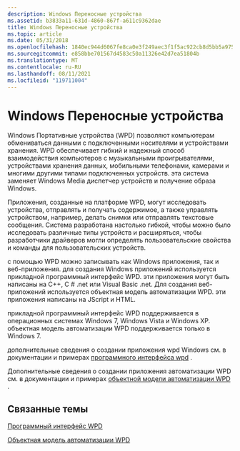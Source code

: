 ```yaml
---
description: Windows Переносные устройства
ms.assetid: b3833a11-631d-4860-867f-a611c9362dae
title: Windows Переносные устройства
ms.topic: article
ms.date: 05/31/2018
ms.openlocfilehash: 1840ec944d6067fe8ca0e3f249aec3f1f5ac922cb8d5bb5a9753d8190bb78688
ms.sourcegitcommit: e858bbe701567d4583c50a11326e42d7ea51804b
ms.translationtype: MT
ms.contentlocale: ru-RU
ms.lasthandoff: 08/11/2021
ms.locfileid: "119711004"
---
```

# <a name="windows-portable-devices"></a>Windows Переносные устройства

Windows Портативные устройства (WPD) позволяют компьютерам обмениваться данными с подключенными носителями и устройствами хранения. WPD обеспечивает гибкий и надежный способ взаимодействия компьютеров с музыкальными проигрывателями, устройствами хранения данных, мобильными телефонами, камерами и многими другими типами подключенных устройств. эта система заменяет Windows Media диспетчер устройств и получение образа Windows.

Приложения, созданные на платформе WPD, могут исследовать устройства, отправлять и получать содержимое, а также управлять устройством, например, делать снимки или отправлять текстовые сообщения. Система разработана настолько гибкой, чтобы можно было исследовать различные типы устройств и расширяться, чтобы разработчики драйверов могли определять пользовательские свойства и команды для пользовательских устройств.

с помощью WPD можно записывать как Windows приложения, так и веб-приложения. для создания Windows приложений используется прикладной программный интерфейс WPD. эти приложения могут быть написаны на C++, C \# .net или Visual Basic .net. Для создания веб-приложений используется объектная модель автоматизации WPD. эти приложения написаны на JScript и HTML.

прикладной программный интерфейс WPD поддерживается в операционных системах Windows 7, Windows Vista и Windows XP. объектная модель автоматизации WPD поддерживается только в Windows 7.

дополнительные сведения о создании приложения wpd Windows см. в документации и примерах [программного интерфейса wpd](./wpd_sdk/wpd-application-programming-interface.md) .

Дополнительные сведения о создании приложения автоматизации WPD см. в документации и примерах [объектной модели автоматизации WPD](/previous-versions/windows/desktop/legacy/dd389295(v=vs.85)) .

## <a name="related-topics"></a>Связанные темы

<dl> <dt>


</dt> <dt>

[Программный интерфейс WPD](./wpd_sdk/wpd-application-programming-interface.md)
</dt> <dt>

[Объектная модель автоматизации WPD](/previous-versions/windows/desktop/legacy/dd389295(v=vs.85))
</dt> </dl>

 

 

